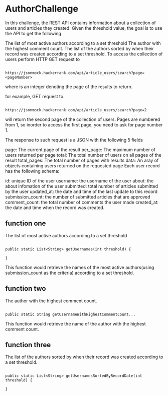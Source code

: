 # AuthorChallenge

In this challenge, the REST API contains information about a collection of users and articles they created. Given the threshold value, the goal is to use the API to get the following

The list of most active authors according to a set threshold
The author with the highest comment count.
The list of the authors sorted by when their record was created according to a set threshold.
To access the collection of users perform HTTP GET request to

```

https://jsonmock.hackerrank.com/api/article_users/search?page=<pageNumber>

```

where is an integer denoting the page of the results to return.

for example, GET request to:

```

https://jsonmock.hackerrank.com/api/article_users/search?page=2

```

will return the second page of the collection of users. Pages are numbered from 1, so inorder to access the first page, you need to ask for page number 1.

The response to such request is a JSON with the following 5 fields

page: The current page of the result
per_page: The maximum number of users returned per page
total: The total number of users on all pages of the result
total_pages: The total number of pages with results
data: An aray of objects containing users returned on the requested page
Each user record has the following schema:

id: unique ID of the user
username: the username of the user
about: the about infomation of the user
submitted: total number of articles submitted by the user
updated_at: the date and time of the last update to this record
submission_count: the number of submitted articles that are approved
comment_count: the total number of comments the user made
created_at: the date and time when the record was created.

## function one
The list of most active authors according to a set threshold

```

public static List<String> getUsernames(int threshold) {
   
}

```

This function would retrieve the names of the most active authors(using submission_count as the criteria) according to a set threshold.

## function two
The author with the highest comment count.

```

public static String getUsernameWithHighestCommentCount...

```
This function would retrieve the name of the author with the highest comment count.

## function three
The list of the authors sorted by when their record was created according to a set threshold.

```

public static List<String> getUsernamesSortedByRecordDate(int threshold) {
   
}

```
